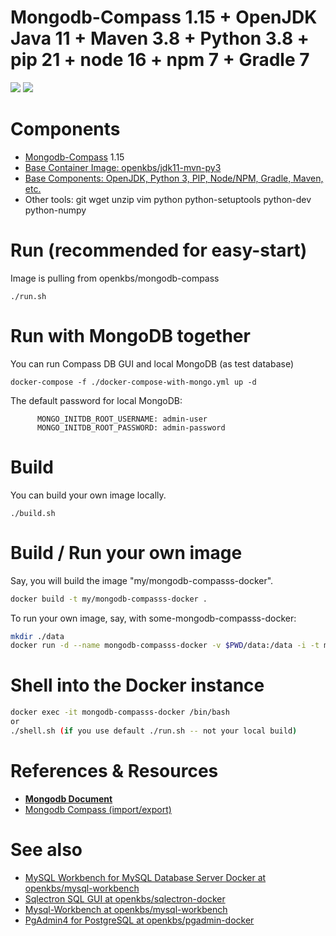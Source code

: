 # Mongodb-Compass 1.15 + OpenJDK Java 11 + Maven 3.8 + Python 3.8  + pip 21 + node 16 + npm 7 + Gradle 7

[![](https://images.microbadger.com/badges/image/openkbs/mongodb-compasss-docker.svg)](https://microbadger.com/images/openkbs/mongodb-compasss-docker "Get your own image badge on microbadger.com") [![](https://images.microbadger.com/badges/version/openkbs/mongodb-compasss-docker.svg)](https://microbadger.com/images/openkbs/mongodb-compasss-docker "Get your own version badge on microbadger.com")


# Components
* [Mongodb-Compass](https://docs.mongodb.com/compass) 1.15 
* [Base Container Image: openkbs/jdk11-mvn-py3](https://github.com/DrSnowbird/jdk11-mvn-py3)
* [Base Components: OpenJDK, Python 3, PIP, Node/NPM, Gradle, Maven, etc.](https://github.com/DrSnowbird/jdk11-mvn-py3#components)
* Other tools: git wget unzip vim python python-setuptools python-dev python-numpy 

# Run (recommended for easy-start)
Image is pulling from openkbs/mongodb-compass
```
./run.sh
```

# Run with MongoDB together
You can run Compass DB GUI and local MongoDB (as test database)
```
docker-compose -f ./docker-compose-with-mongo.yml up -d
```
The default password for local MongoDB:
```
      MONGO_INITDB_ROOT_USERNAME: admin-user
      MONGO_INITDB_ROOT_PASSWORD: admin-password
```
# Build
You can build your own image locally.
```
./build.sh
```

# Build / Run your own image

Say, you will build the image "my/mongodb-compasss-docker".

```bash
docker build -t my/mongodb-compasss-docker .
```

To run your own image, say, with some-mongodb-compasss-docker:

```bash
mkdir ./data
docker run -d --name mongodb-compasss-docker -v $PWD/data:/data -i -t my/mongodb-compasss-docker
```

# Shell into the Docker instance
```bash
docker exec -it mongodb-compasss-docker /bin/bash
or 
./shell.sh (if you use default ./run.sh -- not your local build)
```

# References & Resources
* [**Mongodb Document**](https://docs.mongodb.com/)
* [Mongodb Compass (import/export)](https://docs.mongodb.com/compass/master/import-export/)

# See also
* [MySQL Workbench for MySQL Database Server Docker at openkbs/mysql-workbench](https://hub.docker.com/r/openkbs/mysql-workbench/)
* [Sqlectron SQL GUI at openkbs/sqlectron-docker](https://hub.docker.com/r/openkbs/sqlectron-docker/)
* [Mysql-Workbench at openkbs/mysql-workbench](https://hub.docker.com/r/openkbs/mysql-workbench/)
* [PgAdmin4 for PostgreSQL at openkbs/pgadmin-docker](https://hub.docker.com/r/openkbs/pgadmin-docker/)

